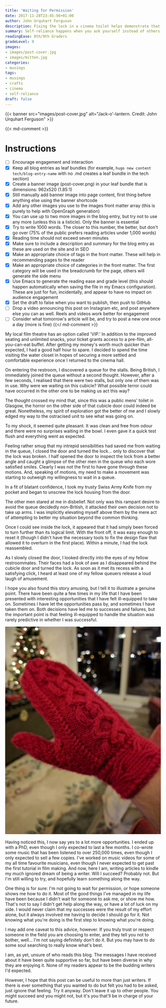 ```yaml
---
title: 'Waiting for Permission'
date: 2017-11-28T23:45:56+01:00
author: John Urquhart Ferguson
description: Fixing the lock in a cinema toilet helps demonstrate that self reliance happens when we stop asking for permission, and just start doing things.
summary: Self-reliance happens when you ask yourself instead of others.
readingEase: 8th/9th Graders
gradeLevel: 9
images:
- images/post-cover.jpg
- images/mitten.jpg
categories:
- musings
tags:
- musings
- crafts
- cinema
- self-reliance
draft: false
---
```


{{< banner src="images/post-cover.jpg" alt="Jack-o'-lantern. Credit: John Urquhart Ferguson" >}}

{{< md-comment >}}
# Instructions

- [ ] Encourage engagement and interaction
- [x] Keep all blog entries as leaf bundles (for example, `hugo new content tech/blog-entry-name` with no .md creates a leaf bundle in the tech section)
- [x] Create a banner image (post-cover.png) in your leaf bundle that is dimensions: 962x520 (1.85:1)
- [x] Still manually add banner image into page content, first thing before anything else using the banner shortcode
- [x] Add any other images you use to the images front matter array (this is purely to help with OpenGraph generation)
- [x] You can use up to two more images in the blog entry, but try not to use any more (unless this is a listicle). Only the banner is essential
- [x] Try to write 1000 words. The closer to this number, the better, but don't go over (75% of the public prefers reading articles under 1,000 words)
- [x] Reading time should not exceed seven minutes
- [x] Make sure to include a description and summary for the blog entry as these are used on the site and in SEO
- [x] Make an appropriate choice of tags in the front matter. These will help in recommending pages to the reader
- [x] Make an appropriate choice of categories in the front matter. The first category will be used in the breadcrumb for the page, others will generate the side menu
- [x] Use Emacs to generate the reading ease and grade level (this should happen automatically when saving the file in my Emacs configuration). These are just for fun, incidentally, and appear to have no impact on audience engagement
- [x] Set the draft to false when you want to publish, then push to GitHub
- [ ] Drop a video announcing this post on Instagram etc, and post anywhere else you can as well. Reels and videos work better for engagement
- [ ] Consider what tomorrow's article will be, and try to post a new one once a day (more is fine)
{{</ md-comment >}}

My local film theatre has an option called 'VIP.' In addition to the improved seating and unlimited snacks, your ticket grants access to a pre-film, all-you-can-eat buffet. After getting my money's worth much quicker than expected, I had a good half hour to spare. I decided to spend the time visiting the water closet in hopes of securing a more settled and comfortable experience once I returned to the cinema hall.

On entering the restroom, I discovered a queue for the stalls. Being British, I immediately joined the queue without a second thought. However, after a few seconds, I realised that there were two stalls, but only one of them was in use. Why were we waiting on this cubicle? What possible terror could have occurred in the other one to be making us act this way?

The thought crossed my mind that, since this was a public mens' toilet in Glasgow, the horror on the other side of that cubicle door could indeed be great. Nonetheless, my spirit of exploration got the better of me and I slowly edged my way to the ostracised unit to see what was going on.

To my shock, it seemed quite pleasant. It was clean and free from odour and there were no surprises waiting in the bowl. I even gave it a quick test flush and everything went as expected.

Feeling rather smug that my intrepid sensibilities had saved me from waiting in the queue, I closed the door and turned the lock... only to discover that the lock was broken. I half opened the door to inspect the lock from a better angle and caught a glimpse of the other men in the queue who each wore satisfied smiles. Clearly I was not the first to have gone through these motions. And, speaking of motions, my need to make a movement was starting to outweigh my willingness to wait in a queue.

In a fit of blatant confidence, I took my trusty Swiss Army Knife from my pocket and began to unscrew the lock housing from the door.

The other men stared at me in disbelief. Not only was this rampant desire to avoid the queue decidedly non-British, it attacked their own decision not to take up arms. I was implicitly elevating myself above them by the mere act of attempting to better my situation beyond the common thinking.

Once I could see inside the lock, it appeared that it had simply been forced to turn further than its logical limit. With the front off, it was easy enough to reset it (though I didn't have the necessary tools to fix the design flaw that allowed it to overturn in the first place). Within a minute, I had the lock reassembled.

As I slowly closed the door, I looked directly into the eyes of my fellow restroommates. Their faces had a look of awe as I disappeared behind the cubicle door and turned the lock. As soon as it met its recess with a satisfying click, I heard at least one of my fellow queuers release a loud laugh of amusement.

I hope you also found this story amusing, but I tell it to illustrate a genuine point. There have been quite a few times in my life that I have been presented with interesting opportunities that I have felt ill-equipped to take on. Sometimes I have let the opportunities pass by, and sometimes I have taken them on. Both decisions have led me to successes and failures, but the important point is that feeling ill-equipped to handle the situation was rarely predictive in whether I was successful.

![Knitted Mittens. Credit: John Urquhart Ferguson](images/mitten.jpg "Other things I made without asking permission: Knitted mittens. Credit: John Urquhart Ferguson")

Having noticed this, I now say yes to a lot more opportunities. I ended up with a PhD, even though I only expected to last a few months. I co-wrote some music that has been listened to over 250,000 times, even though I only expected to sell a few copies. I've worked on music videos for some of my all time favourite musicians, even though I never expected to get past the first tutorial in film making. And now, here I am, writing articles to kindle my much ignored dream of being a writer. Will I succeed? Probably not. But I'm still willing to try, and hopefully learn something along the way.

One thing is for sure: I'm not going to wait for permission, or hope someone shows me how to do it. Most of the good things I've managed in my life have been because I didn't wait for someone to ask me, or show me how. That's not to say I didn't get help along the way, or have a lot of luck on my side. I would never claim that my successes were the result of my effort alone, but it always involved me having to decide I should go for it. Not knowing what you're doing is the first step to knowing what you're doing.

I may add one caveat to this advice, however. If you truly trust or respect someone in the field you are choosing to enter, and they tell you not to bother, well... I'm not saying definitely don't do it. But you may have to do some soul searching to really know what's best.

I am, as yet, unsure of who reads this blog. The messages I have received about it have been quite supportive so far, but have been diverse in why they are enjoying it. None of my readers appear to be the budding writers I'd expected.

However, I hope that this post can be useful to more than just writers. If there is ever something that you wanted to do but felt you had to be asked, just ignore that feeling. Try it anyway. Don't leave it up to other people. You might succeed and you might not, but it's you that'll be in charge of your future.
